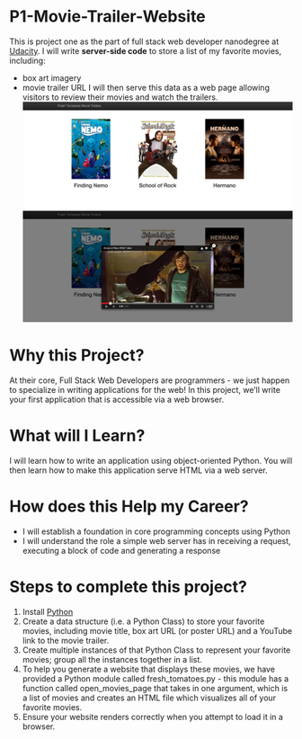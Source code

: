 # P1-Movie-Trailer-Website
This is project one as the part of full stack web developer nanodegree at [Udacity](https://www.udacity.com/course/nd004).
I will write **server-side code** to store a list of my favorite movies, including:
* box art imagery
* movie trailer URL
I will then serve this data as a web page allowing visitors to review their movies and watch the trailers.
![image](m1.png)
![image2](m2.png)

# Why this Project?

At their core, Full Stack Web Developers are programmers - we just happen to specialize in writing applications for the web! In this project, we’ll write your first application that is accessible via a web browser.

# What will I Learn?

I will learn how to write an application using object-oriented Python. You will then learn how to make this application serve HTML via a web server.

# How does this Help my Career?

* I will establish a foundation in core programming concepts using Python
* I  will understand the role a simple web server has in receiving a request, executing a block of code and generating a response

# Steps to complete this project?

1. Install [Python](https://www.python.org/)
2. Create a data structure (i.e. a Python Class) to store your favorite movies, including movie title, box art URL (or poster URL) and a YouTube link to the movie trailer.
3. Create multiple instances of that Python Class to represent your favorite movies; group all the instances together in a list.
4. To help you generate a website that displays these movies, we have provided a Python module called fresh_tomatoes.py - this module has a function called open_movies_page that takes in one argument, which is a list of movies and creates an HTML file which visualizes all of your favorite movies.
5. Ensure your website renders correctly when you attempt to load it in a browser.
